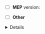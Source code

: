 <!-- (go the the `Preview` tab and to preview rendered PR)

To tick boxe replace [ ] with [x]

 -->
- [ ] **MEP**
version:

- [ ] **Other**
<details>

## Describe your changes

<!-- Please include a summary of the changes:

This PR [adds/removes/fixes/replaces] the [feature/bug/etc]. 

Tag a reviewer if necessacy  @github/username 
-->



## Jira ticket number and/or notion link
<!-- 
TO DO repo admin: [https://passculture.atlassian.net/browse/PC-<num>](https://docs.github.com/en/repositories/managing-your-repositorys-settings-and-features/managing-repository-settings/configuring-autolinks-to-reference-external-resources)

JIRA-replace_with_ticket_number

[Notion-link](paste within parenthesis) 
-->

## PR type

<!-- Unfold relevant PR type and delete others -->

<details>

<summary>Hotfix</summary>

### Checklist before requesting a review
- [ ] I have performed a self-review of my code
- [ ] My code passes CI/CD tests
- [ ] I have made corresponding changes to the [tables documentation](https://www.notion.so/passcultureapp/Documentation-Tables-175a397a8e854ff4a55ae4f3620dbe3b)
- [ ] I have made corresponding changes to the [fields glossary](https://www.notion.so/passcultureapp/854a436a8f1541e1b6ec2a65f8bab600?v=798024ba90404b139e5a17407a3bc604)
- [ ] I have updated the dag
- [ ] I will create a review on slack. The review task should be short (<10min).


</details>



<details>

<summary>DA PR</summary>

### Type of change
- [ ] Fix (non-breaking change which corrects expected behavior)
- [ ] New fields (non-breaking change)
- [ ] New table (non-breaking change)
- [ ] Concept change (potentially breaking change which modifies fields according to new or evolving business concepts) 
- [ ] Table deletion (potentially breaking change which adds functionality/ table)
      
### Checklist before requesting a review
- [ ] I have performed a self-review of my code
- [ ] Fields have been snake_cased
- [ ] I have checked my modifications don't break downstream models
- [ ] If my changes concern incremental table, I have altered their schema to accomodate with field's creation/deletion
- [ ] I have made corresponding changes to the [tables documentation](https://www.notion.so/passcultureapp/Documentation-Tables-175a397a8e854ff4a55ae4f3620dbe3b)
- [ ] I have made corresponding changes to the [fields glossary](https://www.notion.so/passcultureapp/854a436a8f1541e1b6ec2a65f8bab600?v=798024ba90404b139e5a17407a3bc604)
- [ ] I have updated the dag in cases of dependencies
- [ ] My code passes CI/CD tests
- [ ] I will post on slack review channel and ensure to specify the duration of the review task: short (<10min), medium (<30min), long (>30min)

</details>


<details>

<summary>DE PR</summary>

### Type of change
- [ ] Fix (non-breaking change which corrects expected behavior)
- [ ] New fields (non-breaking change)
- [ ] New table (non-breaking change)
- [ ] Concept change (potentially breaking change which modifies fields according to new or evolving business concepts) 
- [ ] Table deletion (potentially breaking change which adds functionality/ table)
      
### Checklist before requesting a review
- [ ] I have performed a self-review of my code
- [ ] My code passes CI/CD tests
- [ ] I updated README.md
- [ ] I have updated the dag
- [ ] If my changes concern incremental table, I have altered their schema to accomodate with field's creation/deletion
- [ ] I have made corresponding changes to the [tables documentation](https://www.notion.so/passcultureapp/Documentation-Tables-175a397a8e854ff4a55ae4f3620dbe3b)
- [ ] I have made corresponding changes to the [fields glossary](https://www.notion.so/passcultureapp/854a436a8f1541e1b6ec2a65f8bab600?v=798024ba90404b139e5a17407a3bc604)
- [ ] I will create a review on slack and ensure to specify the duration of the review task: short (<10min), medium (<30min), long (>30min)


### Added tests?
- [ ] 👍 yes
- [ ] 🙅 no, because they aren't needed
- [ ] 🙋 no, because I need help
- [ ] ⏰ no, but I created a ticket

</details>

<details>

<summary>DS PR</summary>

### Type of change
- [ ] hotfix (non-breaking change which fixes an issue)
- [ ] New model
- [ ] Bug Fix
- [ ] Code Refacto
- [ ] Performance Improvements
- [ ] Test
- [ ] CI
- [ ] Config

      
### Checklist before requesting a review
- [ ] I have performed a self-review of my code
- [ ] My code passes CI/CD tests
- [ ] I updated README.md
- [ ] I have updated the dag
- [ ] If my changes concern incremental table, I have altered their schema to accomodate with field's creation/deletion
- [ ] I have documented the corresponding [notion page](https://www.notion.so/passcultureapp/Team-Data-engineering-Data-science-22ab0eb5ddf34dc2a854d9f0e596e91b)
- [ ] I have made corresponding changes to the [tables documentation](https://www.notion.so/passcultureapp/Documentation-Tables-175a397a8e854ff4a55ae4f3620dbe3b)
- [ ] I have made corresponding changes to the [fields glossary](https://www.notion.so/passcultureapp/854a436a8f1541e1b6ec2a65f8bab600?v=798024ba90404b139e5a17407a3bc604)
- [ ] I will create a review on slack and ensure to specify the duration of the review task: short (<10min), medium (<30min), long (>30min)

### Added tests?
- [ ] 👍 yes
- [ ] 🙅 no, because they aren't needed
- [ ] 🙋 no, because I need help
- [ ] ⏰ no, but I created a ticket


</details>


## Reviewer's checklist
- [ ] I have thoroughly read the code and validated the changes
- [ ] I have checked and approved the documentation

</details>